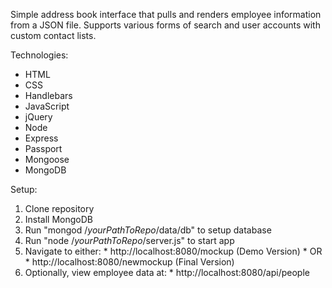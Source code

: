 Simple address book interface that pulls and renders employee information from a JSON file. Supports various forms of search and user accounts with custom contact lists. 

Technologies:
  * HTML 
  * CSS 
  * Handlebars 
  * JavaScript 
  * jQuery 
  * Node 
  * Express
  * Passport
  * Mongoose
  * MongoDB

Setup:
  1. Clone repository
  2. Install MongoDB
  3. Run "mongod /*yourPathToRepo*/data/db" to setup database
  4. Run "node /*yourPathToRepo*/server.js" to start app
  5. Navigate to either: 
    * http://localhost:8080/mockup (Demo Version)
    * OR
    * http://localhost:8080/newmockup (Final Version)
  6. Optionally, view employee data at:
    * http://localhost:8080/api/people
